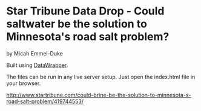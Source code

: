 Star Tribune Data Drop - Could saltwater be the solution to Minnesota's road salt problem?
================

by Micah Emmel-Duke

Built using [DataWrapper](https://github.com/datawrapper/datawrapper).

The files can be run in any live server setup. Just open the index.html file in your browser.

http://www.startribune.com/could-brine-be-the-solution-to-minnesota-s-road-salt-problem/419744553/